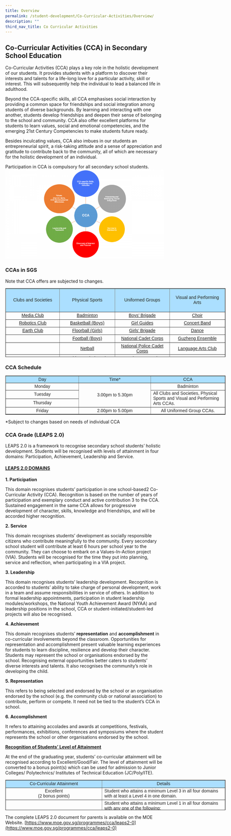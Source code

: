 ```yaml
---
title: Overview
permalink: /student-development/Co-Curricular-Activities/Overview/
description: ""
third_nav_title: Co Curricular Activities
---
```

## Co-Curricular Activities (CCA) in Secondary School Education

Co-Curricular Activities (CCA) plays a key role in the holistic development of our students. It provides students with a platform to discover their interests and talents for a life-long love for a particular activity, skill or interest. This will subsequently help the individual to lead a balanced life in adulthood.

Beyond the CCA-specific skills, all CCA emphasises social interaction by providing a common space for friendships and social integration among students of diverse backgrounds. By learning and interacting with one another, students develop friendships and deepen their sense of belonging to the school and community. CCA also offer excellent platforms for students to learn values, social and emotional competencies, and the emerging 21st Century Competencies to make students future ready.

Besides inculcating values, CCA also imbues in our students an entrepreneurial spirit, a risk-taking attitude and a sense of appreciation and gratitude to contribute back to the community, all of which are necessary for the holistic development of an individual.

Participation in CCA is compulsory for all secondary school students.
![](/images/cca.png)

### CCAs in SGS
Note that CCA offers are subjected to changes.
<table border="1" style="box-sizing: border-box; color: rgb(34, 34, 34); font-family: Montserrat, sans-serif; font-size: 14px; font-style: normal; font-variant-ligatures: normal; font-variant-caps: normal; font-weight: 300; letter-spacing: normal; orphans: 2; text-align: start; text-transform: none; white-space: normal; widows: 2; word-spacing: 0px; -webkit-text-stroke-width: 0px; text-decoration-thickness: initial; text-decoration-style: initial; text-decoration-color: initial; border-collapse: collapse; width: 700px; height: 218px;"><tbody style="box-sizing: border-box;"><tr style="box-sizing: border-box; height: 74px;"><td style="box-sizing: border-box; width: 232.25px; background-color: rgb(171, 223, 255); text-align: center; height: 74px;"><span style="box-sizing: border-box; font-family: &quot;arial black&quot;, sans-serif;"><strong style="box-sizing: border-box; font-weight: bolder;">Clubs and Societies</strong></span></td><td style="box-sizing: border-box; width: 232.25px; background-color: rgb(171, 223, 255); text-align: center; height: 74px;"><span style="box-sizing: border-box; font-family: &quot;arial black&quot;, sans-serif;"><strong style="box-sizing: border-box; font-weight: bolder;">Physical Sports</strong></span></td><td style="box-sizing: border-box; width: 232.25px; background-color: rgb(171, 223, 255); text-align: center; height: 74px;"><span style="box-sizing: border-box; font-family: &quot;arial black&quot;, sans-serif;"><strong style="box-sizing: border-box; font-weight: bolder;">Uniformed Groups</strong></span></td><td style="box-sizing: border-box; width: 232.25px; background-color: rgb(171, 223, 255); text-align: center; height: 74px;"><span style="box-sizing: border-box; font-family: &quot;arial black&quot;, sans-serif;"><strong style="box-sizing: border-box; font-weight: bolder;">Visual and Performing Arts</strong></span></td></tr><tr style="box-sizing: border-box; height: 24px;"><td style="box-sizing: border-box; width: 232.25px; text-align: center; height: 24px;"><a href="https://www.sgs.moe.edu.sg/student-development/Co-Curricular-Activities/Media-Club/" target="_blank" rel="noopener noreferrer" style="box-sizing: border-box; background-color: transparent;"><span style="box-sizing: border-box; font-family: arial, helvetica, sans-serif;">Media Club</span></a></td><td style="box-sizing: border-box; width: 232.25px; text-align: center; height: 24px;"><a href="https://www.sgs.moe.edu.sg/student-development/Co-Curricular-Activities/Badminton/" target="_blank" rel="noopener noreferrer" style="box-sizing: border-box; background-color: transparent;"><span style="box-sizing: border-box; font-family: arial, helvetica, sans-serif;">Badminton</span></a></td><td style="box-sizing: border-box; width: 232.25px; text-align: center; height: 24px;"><a href="https://www.sgs.moe.edu.sg/student-development/Co-Curricular-Activities/Boys-Brigade/" target="_blank" rel="noopener noreferrer" style="box-sizing: border-box; background-color: transparent;"><span style="box-sizing: border-box; font-family: arial, helvetica, sans-serif;">Boys’ Brigade</span></a></td><td style="box-sizing: border-box; width: 232.25px; text-align: center; height: 24px;"><a href="https://www.sgs.moe.edu.sg/student-development/Co-Curricular-Activities/Choir/" target="_blank" rel="noopener noreferrer" style="box-sizing: border-box; background-color: transparent;"><span style="box-sizing: border-box; font-family: arial, helvetica, sans-serif;">Choir</span></a></td></tr><tr style="box-sizing: border-box; height: 24px;"><td style="box-sizing: border-box; width: 232.25px; text-align: center; height: 24px;"><a href="https://www.sgs.moe.edu.sg/student-development/Co-Curricular-Activities/Robotics-Club/" target="_blank" rel="noopener noreferrer" style="box-sizing: border-box; background-color: transparent;"><span style="box-sizing: border-box; font-family: arial, helvetica, sans-serif;">Robotics Club</span></a></td><td style="box-sizing: border-box; width: 232.25px; text-align: center; height: 24px;"><a href="https://www.sgs.moe.edu.sg/student-development/Co-Curricular-Activities/Basketball-Boys/" target="_blank" rel="noopener noreferrer" style="box-sizing: border-box; background-color: transparent;"><span style="box-sizing: border-box; font-family: arial, helvetica, sans-serif;">Basketball (Boys)</span></a></td><td style="box-sizing: border-box; width: 232.25px; text-align: center; height: 24px;"><a href="https://www.sgs.moe.edu.sg/student-development/Co-Curricular-Activities/Girl-Guides/" target="_blank" rel="noopener noreferrer" style="box-sizing: border-box; background-color: transparent;"><span style="box-sizing: border-box; font-family: arial, helvetica, sans-serif;">Girl Guides</span></a></td><td style="box-sizing: border-box; width: 232.25px; text-align: center; height: 24px;"><a href="https://www.sgs.moe.edu.sg/student-development/Co-Curricular-Activities/Concert-Band/" target="_blank" rel="noopener noreferrer" style="box-sizing: border-box; background-color: transparent;"><span style="box-sizing: border-box; font-family: arial, helvetica, sans-serif;">Concert Band</span></a></td></tr><tr style="box-sizing: border-box; height: 24px;"><td style="box-sizing: border-box; width: 232.25px; text-align: center; height: 24px;"><a href="https://www.sgs.moe.edu.sg/student-development/Co-Curricular-Activities/Earth-Club/" target="_blank" rel="noopener noreferrer" style="box-sizing: border-box; background-color: transparent;"><span style="box-sizing: border-box; font-family: arial, helvetica, sans-serif;">Earth Club</span></a></td><td style="box-sizing: border-box; width: 232.25px; text-align: center; height: 24px;"><a href="https://www.sgs.moe.edu.sg/student-development/Co-Curricular-Activities/Floorball/" target="_blank" rel="noopener noreferrer" style="box-sizing: border-box; background-color: transparent;"><span style="box-sizing: border-box; font-family: arial, helvetica, sans-serif;">Floorball (Girls)</span></a></td><td style="box-sizing: border-box; width: 232.25px; text-align: center; height: 24px;"><a href="https://www.sgs.moe.edu.sg/student-development/Co-Curricular-Activities/Girls-Brigade/" target="_blank" rel="noopener noreferrer" style="box-sizing: border-box; background-color: transparent;"><span style="box-sizing: border-box; font-family: arial, helvetica, sans-serif;">Girls’ Brigade</span></a></td><td style="box-sizing: border-box; width: 232.25px; text-align: center; height: 24px;"><a href="”https://www.sgs.moe.edu.sg/student-development/Co-Curricular-Activities/Dance-SGS-Da-Whoosh-Dance-Club/&quot;" target="_blank" rel="noopener noreferrer" style="box-sizing: border-box; background-color: transparent;"><span style="box-sizing: border-box; font-family: arial, helvetica, sans-serif;">Dance</span></a></td></tr><tr style="box-sizing: border-box; height: 25px;"><td style="box-sizing: border-box; width: 232.25px; text-align: center; height: 25px;"></td><td style="box-sizing: border-box; width: 232.25px; text-align: center; height: 25px;"><a href="https://www.sgs.moe.edu.sg/student-development/Co-Curricular-Activities/Floorball/" target="_blank" rel="noopener noreferrer" style="box-sizing: border-box; background-color: transparent;"><span style="box-sizing: border-box; font-family: arial, helvetica, sans-serif;">Football (Boys)</span></a></td><td style="box-sizing: border-box; width: 232.25px; text-align: center; height: 25px;"><a href="https://www.sgs.moe.edu.sg/student-development/Co-Curricular-Activities/National-Cadet-Corps/" target="_blank" rel="noopener noreferrer" style="box-sizing: border-box; background-color: transparent;"><span style="box-sizing: border-box; font-family: arial, helvetica, sans-serif;">National Cadet Corps</span></a></td><td style="box-sizing: border-box; width: 232.25px; text-align: center; height: 25px;"><a href="https://www.sgs.moe.edu.sg/student-development/Co-Curricular-Activities/Guzheng-Ensemble/" target="_blank" rel="noopener noreferrer" style="box-sizing: border-box; background-color: transparent;"><span style="box-sizing: border-box; font-family: arial, helvetica, sans-serif;">Guzheng Ensemble</span></a></td></tr><tr style="box-sizing: border-box; height: 23px;"><td style="box-sizing: border-box; width: 232.25px; text-align: center; height: 23px;"></td><td style="box-sizing: border-box; width: 232.25px; text-align: center; height: 23px;"><a href="https://www.sgs.moe.edu.sg/student-development/Co-Curricular-Activities/Netball/" target="_blank" rel="noopener noreferrer" style="box-sizing: border-box; background-color: transparent;"><span style="box-sizing: border-box; font-family: arial, helvetica, sans-serif;">Netball</span></a></td><td style="box-sizing: border-box; width: 232.25px; text-align: center; height: 23px;"><a href="https://www.sgs.moe.edu.sg/student-development/Co-Curricular-Activities/National-Police-Cadet-Corps/" target="_blank" rel="noopener noreferrer" style="box-sizing: border-box; background-color: transparent;"><span style="box-sizing: border-box; font-family: arial, helvetica, sans-serif;">National Police Cadet Corps</span></a></td><td style="box-sizing: border-box; width: 232.25px; text-align: center; height: 23px;"><a href="https://www.sgs.moe.edu.sg/student-development/Co-Curricular-Activities/Language-Arts-Club/" target="_blank" rel="noopener noreferrer" style="box-sizing: border-box; background-color: transparent;"><span style="box-sizing: border-box; font-family: arial, helvetica, sans-serif;">Language Arts Club</span></a></td></tr><tr style="box-sizing: border-box; height: 24px;"><td style="box-sizing: border-box; width: 232.25px; text-align: center; height: 24px;"></td><td style="box-sizing: border-box; width: 232.25px; text-align: center; height: 24px;"><a href="https://www.sgs.moe.edu.sg/student-development/Co-Curricular-Activities/Table-Tennis/" target="_blank" rel="noopener noreferrer" style="box-sizing: border-box; background-color: transparent;"><span style="box-sizing: border-box; font-family: arial, helvetica, sans-serif;">Table Tennis (Boys)</span></a></td><td style="box-sizing: border-box; width: 232.25px; text-align: center; height: 24px;"><a href="https://www.sgs.moe.edu.sg/student-development/Co-Curricular-Activities/Red-Cross-Youth/" target="_blank" rel="noopener noreferrer" style="box-sizing: border-box; background-color: transparent;"><span style="box-sizing: border-box; font-family: arial, helvetica, sans-serif;">Red Cross Youth</span></a></td><td style="box-sizing: border-box; width: 232.25px; text-align: center; height: 24px;"></td></tr></tbody></table>


### CCA Schedule

<table border="1" style="box-sizing: border-box; color: rgb(34, 34, 34); font-family: Montserrat, sans-serif; font-size: 14px; font-style: normal; font-variant-ligatures: normal; font-variant-caps: normal; font-weight: 300; letter-spacing: normal; orphans: 2; text-align: start; text-transform: none; white-space: normal; widows: 2; word-spacing: 0px; -webkit-text-stroke-width: 0px; text-decoration-thickness: initial; text-decoration-style: initial; text-decoration-color: initial; border-collapse: collapse; width: 700px;"><tbody style="box-sizing: border-box;"><tr style="box-sizing: border-box;"><td style="box-sizing: border-box; width: 309.656px; background-color: rgb(171, 223, 255); text-align: center;"><span style="box-sizing: border-box; font-family: &quot;arial black&quot;, sans-serif;"><strong style="box-sizing: border-box; font-weight: bolder;">Day</strong></span></td><td style="box-sizing: border-box; width: 309.656px; background-color: rgb(171, 223, 255); text-align: center;"><span style="box-sizing: border-box; font-family: &quot;arial black&quot;, sans-serif;"><strong style="box-sizing: border-box; font-weight: bolder;">Time*</strong></span></td><td style="box-sizing: border-box; width: 309.688px; background-color: rgb(171, 223, 255); text-align: center;"><span style="box-sizing: border-box; font-family: &quot;arial black&quot;, sans-serif;"><strong style="box-sizing: border-box; font-weight: bolder;">CCA</strong></span></td></tr><tr style="box-sizing: border-box;"><td style="box-sizing: border-box; width: 309.656px; text-align: center;"><span style="box-sizing: border-box; font-family: arial, helvetica, sans-serif;">Monday</span></td><td rowspan="3" style="box-sizing: border-box; width: 309.656px; text-align: center;"><span style="box-sizing: border-box; font-family: arial, helvetica, sans-serif;">3.00pm to 5.30pm</span></td><td style="box-sizing: border-box; width: 309.688px; text-align: center;"><span style="box-sizing: border-box; font-family: arial, helvetica, sans-serif;">Badminton</span></td></tr><tr style="box-sizing: border-box;"><td style="box-sizing: border-box; width: 309.656px; text-align: center;"><span style="box-sizing: border-box; font-family: arial, helvetica, sans-serif;">Tuesday</span></td><td rowspan="2" style="box-sizing: border-box; width: 309.688px; text-align: left;"><span style="box-sizing: border-box; font-family: arial, helvetica, sans-serif;">All Clubs and Societies, Physical Sports and Visual and Performing Arts CCAs.</span></td></tr><tr style="box-sizing: border-box;"><td style="box-sizing: border-box; width: 309.656px; text-align: center;"><span style="box-sizing: border-box; font-family: arial, helvetica, sans-serif;">Thursday</span></td></tr><tr style="box-sizing: border-box;"><td style="box-sizing: border-box; width: 309.656px; text-align: center;"><span style="box-sizing: border-box; font-family: arial, helvetica, sans-serif;">Friday</span></td><td style="box-sizing: border-box; width: 309.656px; text-align: center;"><span style="box-sizing: border-box; font-family: arial, helvetica, sans-serif;">2.00pm to 5.00pm</span></td><td style="box-sizing: border-box; width: 309.688px; text-align: center;"><span style="box-sizing: border-box; font-family: arial, helvetica, sans-serif;">All Uniformed Group CCAs.</span></td></tr></tbody></table>
*Subject to changes based on needs of individual CCA

### CCA Grade (LEAPS 2.0)

LEAPS 2.0 is a framework to recognise secondary school students’ holistic development. Students will be recognised with levels of attainment in four domains: Participation, Achievement, Leadership and Service.

#### <u>LEAPS 2.0 DOMAINS</u>

**1\. Participation**

This domain recognises students’ participation in one school-based2 Co-Curricular Activity (CCA). Recognition is based on the number of years of participation and exemplary conduct and active contribution 3 to the CCA. Sustained engagement in the same CCA allows for progressive development of character, skills, knowledge and friendships, and will be accorded higher recognition.

**2\. Service**

This domain recognises students’ development as socially responsible citizens who contribute meaningfully to the community. Every secondary school student will contribute at least 6 hours per school year to the community. They can choose to embark on a Values-In-Action project (VIA). Students will be recognised for the time they put into planning, service and reflection, when participating in a VIA project.

**3\. Leadership**

This domain recognises students’ leadership development. Recognition is accorded to students’ ability to take charge of personal development, work in a team and assume responsibilities in service of others. In addition to formal leadership appointments, participation in student leadership modules/workshops, the National Youth Achievement Award (NYAA) and leadership positions in the school, CCA or student-initiated/student-led projects will also be recognised.

**4\. Achievement**

This domain recognises students’&nbsp;**representation**&nbsp;and&nbsp;**accomplishment**&nbsp;in co-curricular involvements beyond the classroom. Opportunities for representation and accomplishment present valuable learning experiences for students to learn discipline, resilience and develop their character. Students may represent the school or organisations endorsed by the school. Recognising external opportunities better caters to students’ diverse interests and talents. It also recognises the community’s role in developing the child.

**5\. Representation**&nbsp;

This refers to being selected and endorsed by the school or an organisation endorsed by the school (e.g. the community club or national association) to contribute, perform or compete. It need not be tied to the student’s CCA in school.

**6\. Accomplishment**&nbsp;

It refers to attaining accolades and awards at competitions, festivals, performances, exhibitions, conferences and symposiums where the student represents the school or other organisations endorsed by the school.

**<u>Recognition of Students’ Level of Attainment</u>**

At the end of the graduating year, students’ co-curricular attainment will be recognised according to Excellent/Good/Fair. The level of attainment will be converted to a bonus point(s) which can be used for admission to Junior Colleges/ Polytechnics/ Institutes of Technical Education (JC/Poly/ITE).

<table border="1" style="box-sizing: border-box; color: rgb(34, 34, 34); font-family: Montserrat, sans-serif; font-size: 14px; font-style: normal; font-variant-ligatures: normal; font-variant-caps: normal; font-weight: 300; letter-spacing: normal; orphans: 2; text-align: start; text-transform: none; white-space: normal; widows: 2; word-spacing: 0px; -webkit-text-stroke-width: 0px; text-decoration-thickness: initial; text-decoration-style: initial; text-decoration-color: initial; border-collapse: collapse; width:700px; height: 96px;"><tbody style="box-sizing: border-box;"><tr style="box-sizing: border-box; height: 24px;"><td style="box-sizing: border-box; width: 200px; background-color: rgb(171, 223, 255); text-align: center; height: 24px;"><span style="box-sizing: border-box; font-family: &quot;arial black&quot;, sans-serif;"><strong style="box-sizing: border-box; font-weight: bolder;">Co-Curricular Attainment</strong></span></td><td style="box-sizing: border-box; width: 200px; background-color: rgb(171, 223, 255); text-align: center; height: 24px;"><span style="box-sizing: border-box; font-family: &quot;arial black&quot;, sans-serif;"><strong style="box-sizing: border-box; font-weight: bolder;">Details</strong></span></td></tr><tr style="box-sizing: border-box; height: 24px;"><td style="box-sizing: border-box; width: 350px; text-align: center; height: 24px;"><span style="box-sizing: border-box; font-family: arial, helvetica, sans-serif;">Excellent</span><br style="box-sizing: border-box;"><span style="box-sizing: border-box; font-family: arial, helvetica, sans-serif;">(2 bonus points)</span></td><td style="box-sizing: border-box; width: 350px; height: 24px; text-align: left;"><span style="box-sizing: border-box; font-family: arial, helvetica, sans-serif;">Student who attains a minimum Level 3 in all four domains with at least a Level 4 in one domain.</span></td></tr><tr style="box-sizing: border-box; height: 24px;"><td style="box-sizing: border-box; width: 464.5px; text-align: center; height: 24px;"><span style="box-sizing: border-box; font-family: arial, helvetica, sans-serif;">Good</span><br style="box-sizing: border-box;"><span style="box-sizing: border-box; font-family: arial, helvetica, sans-serif;">(1 bonus point)</span></td><td style="box-sizing: border-box; width: 300; height: 24px; text-align: left; vertical-align: top;"><span style="box-sizing: border-box; font-family: arial, helvetica, sans-serif;">Student who attains a minimum Level 1 in all four domains with any one of the following:</span><p style="box-sizing: border-box; margin: 0px 0px 10px; line-height: 1.3;"></p><ol style="box-sizing: border-box; list-style-type: lower-roman;"><li style="box-sizing: border-box; line-height: 1.3;"><span style="box-sizing: border-box; font-family: arial, helvetica, sans-serif;">At least Level 2 in three domains;</span></li><li style="box-sizing: border-box; line-height: 1.5;"><span style="box-sizing: border-box; font-family: arial, helvetica, sans-serif;">At least Level 2 in one domain and at least Level 3 in another domain; or</span></li><li style="box-sizing: border-box; line-height: 1.5;"><span style="box-sizing: border-box; font-family: arial, helvetica, sans-serif;">At least Level 4 in one domain.</span></li></ol></td></tr><tr style="box-sizing: border-box; height: 24px;"><td style="box-sizing: border-box; width: 300px; text-align: center; height: 24px;"><span style="box-sizing: border-box; font-family: arial, helvetica, sans-serif;">Fair</span></td><td style="box-sizing: border-box; width: 600px; height: 24px; text-align: left;"><span style="box-sizing: border-box; font-family: arial, helvetica, sans-serif;">Student’s attainment in co-curricular will not translate into any bonus points.</span></td></tr></tbody></table>

The complete LEAPS 2.0 document for parents is available on the MOE Website.
[https://www.moe.gov.sg/programmes/cca/leaps2-0](https://www.moe.gov.sg/programmes/cca/leaps2-0)